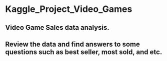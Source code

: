 # Kaggle_Project_Video_Games

## Video Game Sales data analysis.
## Review the data and find answers to some questions such as best seller, most sold, and etc.
